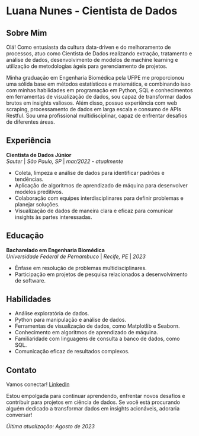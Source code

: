 # Luana Nunes - Cientista de Dados

## Sobre Mim
Olá! Como entusiasta da cultura data-driven e do melhoramento de processos, atuo como Cientista de Dados realizando extração, tratamento e análise de dados, desenvolvimento de modelos de machine learning e utilização de metodologias ágeis para gerenciamento de projetos.

Minha graduação em Engenharia Biomédica pela UFPE me proporcionou uma sólida base em métodos estatísticos e matemática, e combinando isso com minhas habilidades em programação em Python, SQL e conhecimentos em ferramentas de visualização de dados, sou capaz de transformar dados brutos em insights valiosos. Além disso, possuo experiência com web scraping, processamento de dados em larga escala e consumo de APIs Restful. Sou uma profissional multidisciplinar, capaz de enfrentar desafios de diferentes áreas.


## Experiência
**Cientista de Dados Júnior**\
*Sauter* | *São Paulo, SP* | *mar/2022 - atualmente*

- Coleta, limpeza e análise de dados para identificar padrões e tendências.
- Aplicação de algoritmos de aprendizado de máquina para desenvolver modelos preditivos.
- Colaboração com equipes interdisciplinares para definir problemas e planejar soluções.
- Visualização de dados de maneira clara e eficaz para comunicar insights às partes interessadas.

## Educação
**Bacharelado em Engenharia Biomédica**\
*Universidade Federal de Pernambuco* | *Recife, PE* | *2023*

- Ênfase em resolução de problemas multidisciplinares.
- Participação em projetos de pesquisa relacionados a desenvolvimento de software.

## Habilidades
- Análise exploratória de dados.
- Python para manipulação e análise de dados.
- Ferramentas de visualização de dados, como Matplotlib e Seaborn.
- Conhecimento em algoritmos de aprendizado de máquina.
- Familiaridade com linguagens de consulta a banco de dados, como SQL.
- Comunicação eficaz de resultados complexos.

## Contato
Vamos conectar! [LinkedIn](https://www.linkedin.com/in/luana-nunes-s/)

Estou empolgada para continuar aprendendo, enfrentar novos desafios e contribuir para projetos em ciência de dados. Se você está procurando alguém dedicado a transformar dados em insights acionáveis, adoraria conversar!

*Última atualização: Agosto de 2023*
